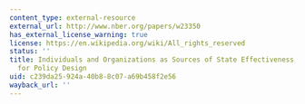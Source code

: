 ```yaml
---
content_type: external-resource
external_url: http://www.nber.org/papers/w23350
has_external_license_warning: true
license: https://en.wikipedia.org/wiki/All_rights_reserved
status: ''
title: Individuals and Organizations as Sources of State Effectiveness, and Consequences
  for Policy Design
uid: c239da25-924a-40b8-8c07-a69b458f2e56
wayback_url: ''
---
```

